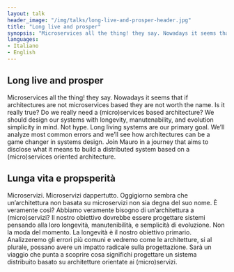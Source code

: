 ```yaml
---
layout: talk
header_image: "/img/talks/long-live-and-prosper-header.jpg"
title: "Long live and prosper"
synopsis: "Microservices all the thing! they say. Nowadays it seems that if architectures are not microservices based they are not worth the name. Is it really true? Do we really need a (micro)services based architecture? We should design our systems with longevity, manutenability, and evolution simplicity in mind. Not hype. Long living systems are our primary goal. We’ll analyze most common errors and we’ll see how architectures can be a game changer in systems design. Join Mauro in a journey that aims to disclose what it means to build a distributed system based on a (micro)services oriented architecture."
languages:
- Italiano
- English
---
```


## Long live and prosper

Microservices all the thing! they say. Nowadays it seems that if architectures are not microservices based they are not worth the name. Is it really true? Do we really need a (micro)services based architecture? We should design our systems with longevity, manutenability, and evolution simplicity in mind. Not hype. Long living systems are our primary goal. We’ll analyze most common errors and we’ll see how architectures can be a game changer in systems design. Join Mauro in a journey that aims to disclose what it means to build a distributed system based on a (micro)services oriented architecture.

## Lunga vita e propsperità

Microservizi. Microservizi dappertutto. Oggigiorno sembra che un’architettura non basata su microservizi non sia degna del suo nome. È veramente così? Abbiamo veramente bisogno di un’architettura a (micro)servizi? Il nostro obiettivo dovrebbe essere progettare sistemi pensando alla loro longevità, manutenibilità, e semplicità di evoluzione. Non la moda del momento. La longevità è il nostro obiettivo primario. Analizzeremo gli errori più comuni e vedremo come le architetture, si al plurale, possano avere un impatto radicale sulla progettazione. Sarà un viaggio che punta a scoprire cosa significhi progettare un sistema distribuito basato su architetture orientate ai (micro)servizi.
